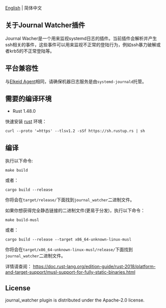 [English](README.md) | 简体中文
## 关于Journal Watcher插件
Journal Wacher是一个用来监视systemd日志的插件。当前插件会解析并产生ssh相关的事件，这些事件可以用来监视不正常的登陆行为，例如ssh暴力破解或者krb5的不正常登陆等。

## 平台兼容性
与[Elkeid Agent](../README-zh_CN.md#平台兼容性)相同，请确保机器日志服务是由`systemd-journald`托管。


## 需要的编译环境
* Rust 1.48.0

快速安装 [rust](https://www.rust-lang.org/tools/install) 环境：
```
curl --proto '=https' --tlsv1.2 -sSf https://sh.rustup.rs | sh
```

## 编译
执行以下命令:
```
make build
```
或者：
```
cargo build --release
```
你将会在`target/release/`下面找到`journal_watcher`二进制文件。

如果你想获得完全静态链接的二进制文件(更易于分发)，执行以下命令：
```
make build-musl
```
或者：
```
cargo build --release --target x86_64-unknown-linux-musl
```
你将会在`target/x86_64-unknown-linux-musl/release/`下面找到`journal_watcher`二进制文件。

详情请查阅：
https://doc.rust-lang.org/edition-guide/rust-2018/platform-and-target-support/musl-support-for-fully-static-binaries.html

## License
journal_watcher plugin is distributed under the Apache-2.0 license.
